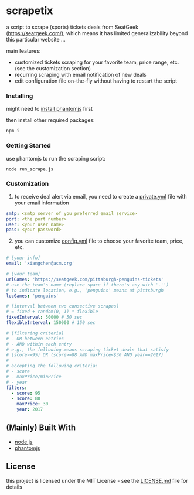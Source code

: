 <!-- ![alt text](https://cdnd.icons8.com/wp-content/uploads/2015/06/Website-Under-Construction.jpg "under construction") -->

# scrapetix

a script to scrape (sports) tickets deals from SeatGeek (https://seatgeek.com/), which means it has limited generalizability beyond this particular website ...

main features:
* customized tickets scraping for your favorite team, price range, etc. (see the customization section)
* recurring scraping with email notification of new deals
* edit configuration file on-the-fly without having to restart the script

### Installing
might need to [install phantomjs](http://phantomjs.org/download.html) first

then install other required packages:
```shell
npm i
```

### Getting Started
use phantomjs to run the scraping script:
```shell
node run_scrape.js
```

### Customization
1. to receive deal alert via email, you need to create a [private.yml](private.yml) file with your email information
```yaml
smtp: <smtp server of you preferred email service>
port: <the port number>
user: <your user name>
pass: <your password>
```
2. you can customize [config.yml](config.yml) file to choose your favorite team, price, etc.
```yaml
# [your info]
email: 'xiangchen@acm.org'

# [your team]
urlGames: 'https://seatgeek.com/pittsburgh-penguins-tickets'
# use the team's name (replace space if there's any with '-'') 
# to indicate location, e.g., 'penguins' means at pittsburgh
locGames: 'penguins'

# [interval between two consective scrapes]
# = fixed + random(0, 1) * flexible
fixedInterval: 50000 # 50 sec
flexibleInterval: 150000 # 150 sec

# [filtering criteria]
# - OR between entries
# - AND within each entry
# e.g., the following means scraping ticket deals that satisfy
# (score>=95) OR (score>=88 AND maxPrice<$30 AND year==2017)
#
# accepting the following criteria:
# - score
# - maxPrice/minPrice
# - year
filters:
  - score: 95
  - score: 88
    maxPrice: 30
    year: 2017
```

## (Mainly) Built With
* [node.js](https://nodejs.org/)
* [phantomjs](http://phantomjs.org/)

## License

this project is licensed under the MIT License - see the [LICENSE.md](LICENSE.md) file for details
